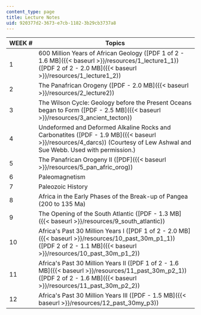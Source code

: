 ```yaml
---
content_type: page
title: Lecture Notes
uid: 920377d2-3673-e7cb-1182-3b29cb3737a8
---
```


| WEEK # | Topics |
| --- | --- |
| 1 | 600 Million Years of African Geology ([PDF 1 of 2 - 1.6 MB]({{< baseurl >}}/resources/1_lecture1_1)) ([PDF 2 of 2 - 2.0 MB]({{< baseurl >}}/resources/1_lecture1_2)) |
| 2 | The Panafrican Orogeny ([PDF - 2.0 MB]({{< baseurl >}}/resources/2_lecture2)) |
| 3 | The Wilson Cycle: Geology before the Present Oceans began to Form ([PDF - 2.5 MB]({{< baseurl >}}/resources/3_ancient_tecton)) |
| 4 | Undeformed and Deformed Alkaline Rocks and Carbonatites ([PDF - 1.9 MB]({{< baseurl >}}/resources/4_darcs)) (Courtesy of Lew Ashwal and Sue Webb. Used with permission.) |
| 5 | The Panafrican Orogeny II ([PDF]({{< baseurl >}}/resources/5_pan_afric_orog)) |
| 6 | Paleomagnetism |
| 7 | Paleozoic History |
| 8 | Africa in the Early Phases of the Break-up of Pangea (200 to 135 Ma) |
| 9 | The Opening of the South Atlantic ([PDF - 1.3 MB]({{< baseurl >}}/resources/9_south_atlantic)) |
| 10 | Africa's Past 30 Million Years I ([PDF 1 of 2 - 2.0 MB]({{< baseurl >}}/resources/10_past_30m_p1_1)) ([PDF 2 of 2 - 1.1 MB]({{< baseurl >}}/resources/10_past_30m_p1_2)) |
| 11 | Africa's Past 30 Million Years II ([PDF 1 of 2 - 1.6 MB]({{< baseurl >}}/resources/11_past_30m_p2_1)) ([PDF 2 of 2 - 1.6 MB]({{< baseurl >}}/resources/11_past_30m_p2_2)) |
| 12 | Africa's Past 30 Million Years III ([PDF - 1.5 MB]({{< baseurl >}}/resources/12_past_30my_p3))